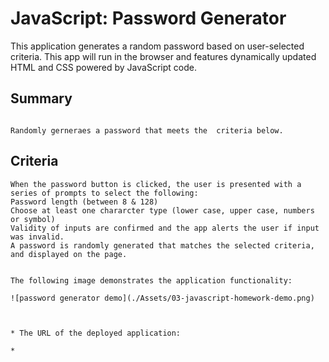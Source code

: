 #  JavaScript: Password Generator

This application generates a random password based on user-selected criteria. This app will run in the browser and features dynamically updated HTML and CSS powered by JavaScript code. 
## Summary

```

Randomly gerneraes a password that meets the  criteria below.
```

## Criteria

```
When the password button is clicked, the user is presented with a series of prompts to select the following:
Password length (between 8 & 128)
Choose at least one chararcter type (lower case, upper case, numbers or symbol)
Validity of inputs are confirmed and the app alerts the user if input was invalid. 
A password is randomly generated that matches the selected criteria, and displayed on the page. 


The following image demonstrates the application functionality:

![password generator demo](./Assets/03-javascript-homework-demo.png)



* The URL of the deployed application:  

*


